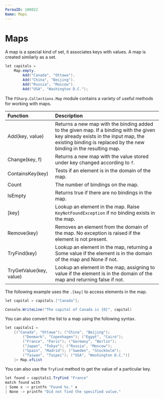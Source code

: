 ```yaml
---
PermaID: 100022
Name: Maps
---
```


# Maps

A map is a special kind of set, it associates keys with values. A map is created similarly as a set.

```csharp
let capitals =
    Map.empty.
        Add("Canada", "Ottawa").
        Add("China", "Beijing").
        Add("Russia", "Moscow").
        Add("USA", "Washington D.C.");
```

The `FSharp.Collections.Map` module contains a variety of useful methods for working with maps. 

| Function                    | Description                                                                     |
| :---------------------------| :-------------------------------------------------------------------------------|
| Add(key, value)             | Returns a new map with the binding added to the given map. If a binding with the given key already exists in the input map, the existing binding is replaced by the new binding in the resulting map. |
| Change(key, f)              | Returns a new map with the value stored under key changed according to `f`. |
| ContainsKey(key)            | Tests if an element is in the domain of the map. |
| Count                       | The number of bindings on the map. |
| IsEmpty                     | Returns true if there are no bindings in the map. |
| [key]                       | Lookup an element in the map. Raise `KeyNotFoundException` if no binding exists in the map.  |
| Remove(key)                 | Removes an element from the domain of the map. No exception is raised if the element is not present. |
| TryFind(key)                | Lookup an element in the map, returning a Some value if the element is in the domain of the map and None if not. |
| TryGetValue(key, value)     | Lookup an element in the map, assigning to value if the element is in the domain of the map and returning false if not. |

The following example uses the `.[key]` to access elements in the map.

```csharp
let capital = capitals.["Canada"];

Console.WriteLine("The capital of Canada is {0}", capital)
```

You can also convert the list to a map using the following syntax.

```csharp
let capitals1 = 
    [("Canada", "Ottawa"); ("China", "Beijing");
        ("Denmark", "Copenhagen"); ("Egypt", "Cairo"); 
        ("France", "Paris"); ("Germany", "Berlin"); 
        ("Japan", "Tokyo"); ("Russia", "Moscow");
        ("Spain", "Madrid"); ("Sweden", "Stockholm");
        ("Taiwan", "Taipei"); ("USA", "Washington D.C.")]
    |> Map.ofList
```

You can also use the `TryFind` method to get the value of a particular key.

```csharp
let found = capitals1.TryFind "France"
match found with
| Some x -> printfn "Found %s." x
| None -> printfn "Did not find the specified value."
```
